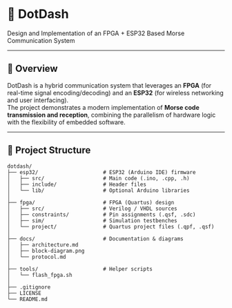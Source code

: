 # 📡 DotDash  
Design and Implementation of an FPGA + ESP32 Based Morse Communication System  

---

## 📖 Overview  
DotDash is a hybrid communication system that leverages an **FPGA** (for real-time signal encoding/decoding) and an **ESP32** (for wireless networking and user interfacing).  
The project demonstrates a modern implementation of **Morse code transmission and reception**, combining the parallelism of hardware logic with the flexibility of embedded software.  

---

## 📂 Project Structure  

```text
dotdash/
├── esp32/                     # ESP32 (Arduino IDE) firmware
│   ├── src/                   # Main code (.ino, .cpp, .h)
│   ├── include/               # Header files
│   └── lib/                   # Optional Arduino libraries
│
├── fpga/                      # FPGA (Quartus) design
│   ├── src/                   # Verilog / VHDL sources
│   ├── constraints/           # Pin assignments (.qsf, .sdc)
│   ├── sim/                   # Simulation testbenches
│   └── project/               # Quartus project files (.qpf, .qsf)
│
├── docs/                      # Documentation & diagrams
│   ├── architecture.md
│   ├── block-diagram.png
│   └── protocol.md
│
├── tools/                     # Helper scripts
│   └── flash_fpga.sh
│
├── .gitignore
├── LICENSE
└── README.md
